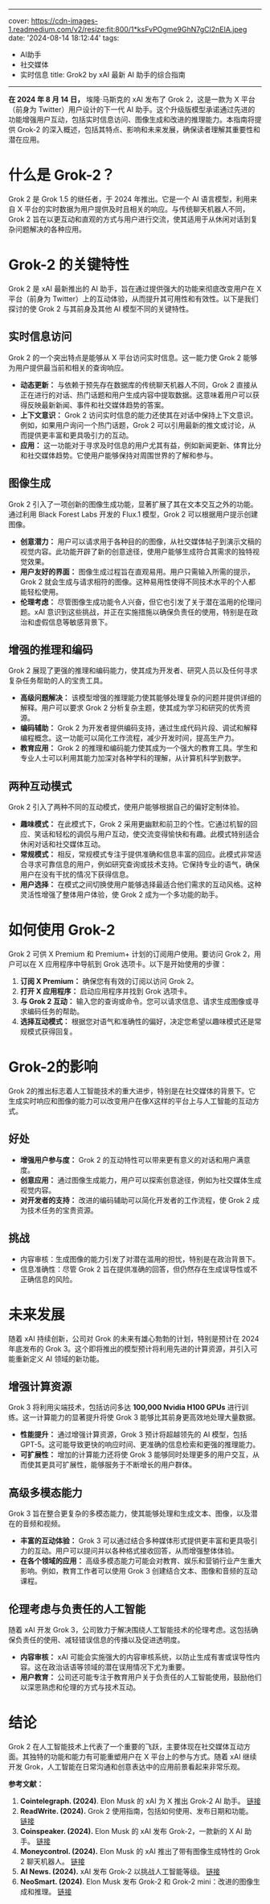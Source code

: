 
---
cover: https://cdn-images-1.readmedium.com/v2/resize:fit:800/1*ksFvPOgme9GhN7gCI2nElA.jpeg
date: '2024-08-14 18:12:44'
tags:
  - AI助手
  - 社交媒体
  - 实时信息
title: Grok2 by xAI 最新 AI 助手的综合指南

---




**在 2024 年 8 月 14 日，** 埃隆·马斯克的 xAI 发布了 Grok 2，这是一款为 X 平台（前身为 Twitter）用户设计的下一代 AI 助手。这个升级版模型承诺通过先进的功能增强用户互动，包括实时信息访问、图像生成和改进的推理能力。本指南将提供 Grok-2 的深入概述，包括其特点、影响和未来发展，确保读者理解其重要性和潜在应用。

# 什么是 Grok-2？

Grok 2 是 Grok 1.5 的继任者，于 2024 年推出。它是一个 AI 语言模型，利用来自 X 平台的实时数据为用户提供及时且相关的响应。与传统聊天机器人不同，Grok 2 旨在以更互动和直观的方式与用户进行交流，使其适用于从休闲对话到复杂问题解决的各种应用。

# Grok-2 的关键特性

Grok 2 是 xAI 最新推出的 AI 助手，旨在通过提供强大的功能来彻底改变用户在 X 平台（前身为 Twitter）上的互动体验，从而提升其可用性和有效性。以下是我们探讨的使 Grok 2 与其前身及其他 AI 模型不同的关键特性。

## 实时信息访问

Grok 2 的一个突出特点是能够从 X 平台访问实时信息。这一能力使 Grok 2 能够为用户提供最当前和相关的查询响应。

* **动态更新：** 与依赖于预先存在数据库的传统聊天机器人不同，Grok 2 直接从正在进行的对话、热门话题和用户生成内容中提取数据。这意味着用户可以获得反映最新新闻、事件和社交媒体趋势的答案。
* **上下文意识：** Grok 2 访问实时信息的能力还使其在对话中保持上下文意识。例如，如果用户询问一个热门话题，Grok 2 可以引用最新的推文或讨论，从而提供更丰富和更具吸引力的互动。
* **应用：** 这一功能对于寻求及时信息的用户尤其有益，例如新闻更新、体育比分和社交媒体趋势。它使用户能够保持对周围世界的了解和参与。

## 图像生成

Grok 2 引入了一项创新的图像生成功能，显著扩展了其在文本交互之外的功能。通过利用 Black Forest Labs 开发的 Flux.1 模型，Grok 2 可以根据用户提示创建图像。

* **创意潜力：** 用户可以请求用于各种目的的图像，从社交媒体帖子到演示文稿的视觉内容。此功能开辟了新的创意途径，使用户能够生成符合其需求的独特视觉效果。
* **用户友好的界面：** 图像生成过程旨在直观易用。用户只需输入所需的提示，Grok 2 就会生成与请求相符的图像。这种易用性使得不同技术水平的个人都能轻松使用。
* **伦理考虑：** 尽管图像生成功能令人兴奋，但它也引发了关于潜在滥用的伦理问题。xAI 意识到这些挑战，并正在实施措施以确保负责任的使用，特别是在政治和虚假信息等敏感背景下。

## 增强的推理和编码

Grok 2 展现了更强的推理和编码能力，使其成为开发者、研究人员以及任何寻求复杂任务帮助的人的宝贵工具。

* **高级问题解决：** 该模型增强的推理能力使其能够处理复杂的问题并提供详细的解释。用户可以要求 Grok 2 分析复杂主题，使其成为学习和研究的优秀资源。
* **编码辅助：** Grok 2 为开发者提供编码支持，通过生成代码片段、调试和解释编程概念。这一功能可以简化工作流程，减少开发时间，提高生产力。
* **教育应用：** Grok 2 的推理和编码能力使其成为一个强大的教育工具。学生和专业人士可以利用其能力加深对各种学科的理解，从计算机科学到数学。

## 两种互动模式

Grok 2 引入了两种不同的互动模式，使用户能够根据自己的偏好定制体验。

* **趣味模式：** 在此模式下，Grok 2 采用更幽默和前卫的个性。它通过机智的回应、笑话和轻松的调侃与用户互动，使交流变得愉快和有趣。此模式特别适合休闲对话和社交媒体互动。
* **常规模式：** 相反，常规模式专注于提供准确和信息丰富的回应。此模式非常适合寻求可靠信息的用户，例如研究查询或技术支持。它保持专业的语气，确保用户在没有干扰的情况下获得信息。
* **用户选择：** 在模式之间切换使用户能够选择最适合他们需求的互动风格。这种灵活性增强了整体用户体验，使 Grok 2 成为一个多功能的助手。

# 如何使用 Grok-2

Grok 2 可供 X Premium 和 Premium+ 计划的订阅用户使用。要访问 Grok 2，用户可以在 X 应用程序中导航到 Grok 选项卡。以下是开始使用的步骤：

1. **订阅 X Premium：** 确保您有有效的订阅以访问 Grok 2。
2. **打开 X 应用程序：** 启动应用程序并找到 Grok 选项卡。
3. **与 Grok 2 互动：** 输入您的查询或命令。您可以请求信息、请求生成图像或寻求编码任务的帮助。
4. **选择互动模式：** 根据您对语气和准确性的偏好，决定您希望以趣味模式还是常规模式获得回复。

# Grok-2的影响

Grok 2的推出标志着人工智能技术的重大进步，特别是在社交媒体的背景下。它生成实时响应和图像的能力可以改变用户在像X这样的平台上与人工智能的互动方式。

## 好处

* **增强用户参与度：** Grok 2 的互动特性可以带来更有意义的对话和用户满意度。
* **创意应用：** 通过图像生成能力，用户可以探索创意途径，例如为社交媒体生成视觉内容。
* **对开发者的支持：** 改进的编码辅助可以简化开发者的工作流程，使 Grok 2 成为技术任务的宝贵资源。

## 挑战

* 内容审核：生成图像的能力引发了对潜在滥用的担忧，特别是在政治背景下。
* 信息准确性：尽管 Grok 2 旨在提供准确的回答，但仍然存在生成误导性或不正确信息的风险。

# 未来发展

随着 xAI 持续创新，公司对 Grok 的未来有雄心勃勃的计划，特别是预计在 2024 年底发布的 Grok 3。这个即将推出的模型预计将利用先进的计算资源，并引入可能重新定义 AI 领域的新功能。

## 增强计算资源

Grok 3 将利用尖端技术，包括访问多达 **100,000 Nvidia H100 GPUs** 进行训练。这一计算能力的显著提升将使 Grok 3 能够比其前身更高效地处理大量数据。

* **性能提升：** 通过增强计算资源，Grok 3 预计将超越领先的 AI 模型，包括 GPT-5。这可能导致更快的响应时间、更准确的信息检索和更强的推理能力。
* **可扩展性：** 增加的计算能力还将使 Grok 3 能够同时处理更多的用户交互，从而使其更具可扩展性，能够服务于不断增长的用户群体。

## 高级多模态能力

Grok 3 旨在整合更复杂的多模态能力，使其能够处理和生成文本、图像，以及潜在的音频和视频。

* **丰富的互动体验：** Grok 3 可以通过结合多种媒体形式提供更丰富和更具吸引力的互动。用户可以提问并以各种格式接收回答，从而增强整体体验。
* **在各个领域的应用：** 高级多模态能力可能会对教育、娱乐和营销行业产生重大影响。例如，教育工作者可以使用 Grok 3 创建结合文本、图像和音频的互动课程。

## 伦理考虑与负责任的人工智能

随着 xAI 开发 Grok 3，公司致力于解决围绕人工智能技术的伦理考虑。这包括确保负责任的使用、减轻错误信息的传播以及促进透明度。

* **内容审核：** xAI 可能会实施强大的内容审核系统，以防止生成有害或误导性内容。这在政治话语等领域的潜在误用情况下尤为重要。
* **用户教育：** 公司还可能专注于教育用户关于负责任的人工智能使用，鼓励他们以深思熟虑和伦理的方式与技术互动。

# 结论

Grok 2 在人工智能技术上代表了一个重要的飞跃，主要体现在社交媒体互动方面。其独特的功能和能力有可能重塑用户在 X 平台上的参与方式。随着 xAI 继续开发 Grok，人工智能在日常沟通和创意表达中的应用前景看起来非常乐观。

**参考文献：**

1. **Cointelegraph. (2024)**. Elon Musk 的 xAI 为 X 推出 Grok-2 AI 助手。 [链接](https://cointelegraph.com/news/elon-musks-xai-launches-grok-2-ai-assistant-for-x)
2. **ReadWrite. (2024).** Grok 2 使用指南，包括如何使用、发布日期和功能。 [链接](https://readwrite.com/2024/08/14/grok-2-guide/)
3. **Coinspeaker. (2024).** Elon Musk 的 xAI 发布 Grok-2，一款新的 X AI 助手。 [链接](https://www.coinspeaker.com/xai-unveils-grok-2/)
4. **Moneycontrol. (2024).** Elon Musk 的 xAI 推出了带有图像生成特性的 Grok 2 聊天机器人。 [链接](https://www.moneycontrol.com/technology/elon-musks-xai-launches-grok-2-chatbot-with-image-generation-feature-article-12796554.html)
5. **AI News. (2024).** xAI 发布 Grok-2 以挑战人工智能等级。 [链接](https://www.artificialintelligence-news.com/news/xai-unveils-grok-2-challenge-ai-hierarchy/)
6. **NeoSmart. (2024)**. Elon Musk 发布 Grok-2 和 Grok-2 mini：改进的图像生成和推理。 [链接](https://neosmart.com/grok-2-launch/)

